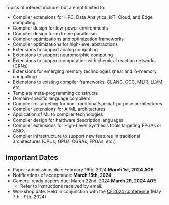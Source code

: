 Topics of interest include, but are not limited to:

* Compiler extensions for HPC, Data Analytics, IoT, Cloud, and Edge computing
* Compiler design for low-power environments
* Compiler design for extreme parallelism
* Compiler optimizations and optimization frameworks
* Compiler optimizations for high-level abstractions
* Extensions to support analog computing
* Extensions to support neuromorphic computing
* Extensions to support computation with chemical reaction networks (CRNs)
* Extensions for emerging memory technologies (near and in-memory computing)
* Extensions to existing compiler frameworks: CLANG, GCC, MLIR, LLVM, etc.
* Template meta-programming constructs
* Domain-specific language compilers
* Compiler re-targeting for non-traditional/special-purpose architectures
* Compiler extensions for AI/ML architectures
* Application of ML to compiler technologies
* Compiler design for hardware description languages
* Compiler extensions for High-Level Synthesis tools targeting FPGAs or ASICs
* Compiler infrastructure to support new features in traditional architectures (CPUs, GPUs, CGRAs, FPGAs, etc.)

## Important Dates

* Paper submissions due: ~~February 16th, 2024~~ **March 1st, 2024 AOE**
* Notifications of acceptance: **March 15th, 2024**
* Camera-ready papers due: ~~March 22nd, 2024~~ **March 29, 2024 AOE**
  * Refer to instructions received by email.
* Workshop date: Held in conjunction with the [CF2024 conference](https://www.computingfrontiers.org/2024/) (May 7th - 9th, 2024)

